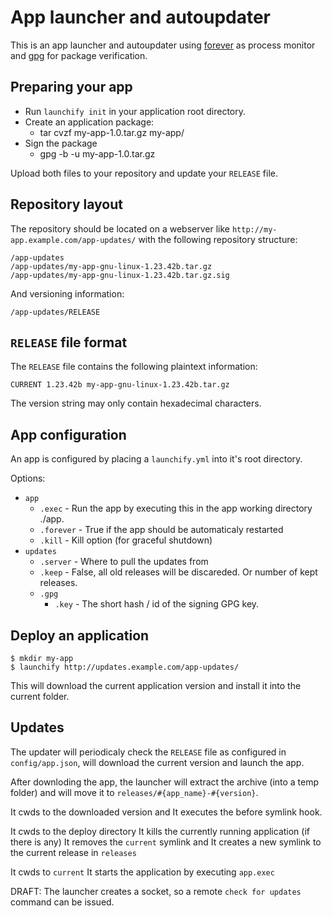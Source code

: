 
# App launcher and autoupdater

This is an app launcher and autoupdater using
[forever](https://github.com/foreverjs) as process monitor and
[gpg](https://www.gnupg.org/) for package verification.

## Preparing your app

* Run `launchify init` in your application root directory.
* Create an application package:
  * tar cvzf my-app-1.0.tar.gz my-app/
* Sign the package
  * gpg -b -u <your key id> my-app-1.0.tar.gz

Upload both files to your repository and update your `RELEASE` file.

## Repository layout

The repository should be located on a webserver like 
`http://my-app.example.com/app-updates/` with the following 
repository structure:

    /app-updates
    /app-updates/my-app-gnu-linux-1.23.42b.tar.gz
    /app-updates/my-app-gnu-linux-1.23.42b.tar.gz.sig

And versioning information:

    /app-updates/RELEASE

## `RELEASE` file format

The `RELEASE` file contains the following plaintext information:

    CURRENT 1.23.42b my-app-gnu-linux-1.23.42b.tar.gz
    
The version string may only contain hexadecimal characters.

## App configuration

An app is configured by placing a `launchify.yml` into it's root directory.

Options:

* `app`
  * `.exec`     - Run the app by executing this in the app working directory ./app.
  * `.forever`  - True if the app should be automaticaly restarted
  * `.kill`     - Kill option (for graceful shutdown)
* `updates`
  * `.server` - Where to pull the updates from
  * `.keep`   - False, all old releases will be discareded. Or number of kept releases.
  * `.gpg`
    * `.key` - The short hash / id of the signing GPG key.

## Deploy an application
    
    $ mkdir my-app
    $ launchify http://updates.example.com/app-updates/
    
This will download the current application version
and install it into the current folder.

## Updates

The updater will periodicaly check the `RELEASE` file as configured
in `config/app.json`, will download the current version
and launch the app.

After downloding the app, the launcher will extract the archive (into 
a temp folder) and will move it to `releases/#{app_name}-#{version}`.

It cwds to the downloaded version and
It executes the before symlink hook.

It cwds to the deploy directory
It kills the currently running application (if there is any)
It removes the `current` symlink and
It creates a new symlink to the current release in `releases`

It cwds to `current`
It starts the application by executing `app.exec`


DRAFT:
The launcher creates a socket, so a remote `check for updates` command
can be issued.




